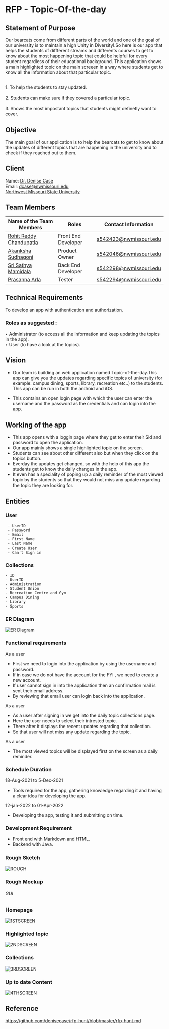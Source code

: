 # RFP - Topic-Of-the-day 
## Statement of Purpose
<p>Our bearcats come from different parts of the world and one of the goal of our university is to maintain a high Unity in Diversity!.So here is our app that helps the students of diffferent streams and differents courses to get to know about the most happening topic that could be helpful for every student regardless of their educational background. This application shows a main highlighted topic on the main screeen in a way where students get to know all the information about that particular topic.
</p>
    <br>1. To help the students to stay updated.</br>
    <br>2. Students can make sure if they covered a particular topic.</br>
    <br>3. Shows the most impostant topics that students might definetly want to cover.</br>

## Objective 
<p>
The main goal of our application is to help the bearcats to get to  know about the updates of different topics that are happening in the university and to check  if they reached out to them.</p>

## Client
 Name: [Dr. Denise Case](https://github.com/denisecase)
 <br>Email: dcase@nwmissouri.edu</br>
 [Northwest Missouri State University](https://www.nwmissouri.edu/csis/directory/case.htm)

## Team Members

 | Name of the Team Members | Roles | Contact Information | 
 | -------------------------|-------|---------------------|
 | [Rohit Reddy Chandupatla](https://github.com/Rohitreddz)  | Front End Developer  | s542423@nwmissouri.edu |
 | [Akanksha Sudhagoni](https://github.com/S542046) | Product Owner  | s542046@nwmissouri.edu |
 | [Sri Sathya Mamidala](https://github.com/S542046) | Back End Developer  | s542298@nwmissouri.edu |
 | [Prasanna Arla](https://github.com/S542046) | Tester | s542294@nwmissouri.edu |
 
## Technical Requirements
To develop an app with authentication and authorization. <br/>

### Roles as suggested :

‣ Administrator (to access all the information and keep updating the topics in the app).<br/>
‣ User (to have a look at the topics).<br/>

## Vision
* Our team is building an web application named Topic-of-the-day.This app can give you the updates regarding specific topics of university (for example: campus dining, sports, library, recreation etc..) to the students. This app can be run in both the android and iOS.  

* This contains an open login page with which the user can enter the  username and the password as the credentials  and can login into the app. 

## Working of the app

 * This app opens with a loggin page where they get to enter their Sid and password to open the application.
 *  Our app mainly shows a single highlighted topic on the screen.
 *  Students can see about other different also but when they click on the topics button. 
 * Everday the updates get changed, so with the help of this app the students get to know the daily changes in the app.
 * It even has a speciality of poping up a daily reminder of the most viewed topic by the students so that they would not miss any update regarding the topic they are looking for.

 ## Entities
 ### User
     - UserID
     - Password
     - Email 
     - First Name
     - Last Name
     - Create User
     - Can't Sign in 

### Collections
    - ID
    - UserID
    - Administration
    - Student Union
    - Recreation Centre and Gym 
    - Campus Dining 
    - Library
    - Sports

  ### ER Diagram
  ![ER Diagram](images/ER.png)
  ### Functional requirements 
   
   As a user
   * First we need to login into the application by using the username and password.
   * If in case we do not have the account for the FYI , we need to create a new account.
   * If user cannot sign in into the application then an confirmation mail is sent their email address.
   * By reviewing that email user can login back into the application.
   
   As a user
   * As a user after signing in we get into the daily topic collections page.
   * Here the user needs to select their intrested topic.
   * There after it displays the recent updates regarding that collection.
   * So that user will not miss any update regarding the topic.
   
   As a user
   * The most viewed topics will be displayed first on the screen as a daily reminder.
  

  ### Schedule Duration 
  
  18-Aug-2021 to 5-Dec-2021 
  * Tools required for the app, gathering knowledge regarding it and having a clear idea for developing the app.
  
  12-jan-2022 to 01-Apr-2022
  * Developing the app, testing it and submitting on time.

  ### Development Requirement 
  
   * Front end with Markdown and HTML.
   * Backend with Java.
   
  ### Rough Sketch

  ![ROUGH](images/rough.jpg)

  ### Rough Mockup

  ###### GUI

  ### Homepage
  ![1STSCREEN](images/1STSCREEN.png.png)

  ### Highlighted topic
  ![2NDSCREEN](images/2NDSCREEN.png.png)

  ### Collections
  ![3RDSCREEN](images/3RDSCREEN.png.png)

  ### Up to date Content
  ![4THSCREEN](images/4THSCREEN.png.png) 

  ## Reference
  https://github.com/denisecase/rfp-hunt/blob/master/rfp-hunt.md

